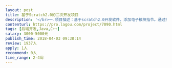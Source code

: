 ```yaml
---                
layout: post       
title: 基于Scratch2.0的二次开发项目           
description: '</br>一.项目描述：基于scratch2.0开发软件，添加电子模块指令。通过拖动程序块，软件自动生成代码，程序编译后通过USB数据线下载。支持离线下载，脱机自行运行。本软件完整支持公司出品的机器人及其它硬件。</br>二.主要功能点：</br>1.通过软件的编辑栏可以改变软件的界面，如隐藏舞台模式，小舞台布局模式，加速模式，Arduino模式；</br>2.设置软件与硬件的连接方式，如串口，蓝牙，2.4G无线串口。选择串口时，显示当前所有的串口，通过鼠标勾选硬件的串口。如果电脑有蓝牙功能，可以通过蓝牙连接，如果电脑插上2.4G无线模块，则可以通过2.4G无线串口连接。当软件与硬件未连接时，软件标题栏要显示串口未连接，圆点红色；当软件与硬件连接时，软件标题栏要显示串口已连接，圆点绿色。连接后可以下载程序，即安装固件。恢复出厂程序，即下载出厂程序。查看源代码，则打开存放源代码的文件夹。安装arduino驱动，则跳出驱动安装界面。</br>3.选择不同的控制板，则机器人模块显示不同的电子模块指令。</br>4.勾选不同的语音，则界面显示不同的文字，可选英文，简体中文，繁体中文等，还可以设置字体大小；</br>5.软件完整支持公司出品的机器人及其它硬件，支持将代码下载到硬件；</br>6.拖动程序块，软件自动生成代码，程序编译后通过USB数据线下载。支持离线下载，脱机自行运行。</br>三.可参考产品：</br>1.本公司在线编程平台已经完成，可参考http://www.haohaodada.com/show.php?id=12470；</br>2.公司PC软件已经实现部分功能，可以提供公司PC软件http://pan.baidu.com/s/1dDCLTqL；</br>3.其他公司已经有完整的软件及功能可以参考，</br>https://pan.baidu.com/s/1JDHOXmMMdYHAHlkd7Ed-zQ。</br>四.人员要求:</br>1.有相关的开发经验</br>2.良好的沟通能力和契约精神</br>'     
contenturl: https://pro.lagou.com/project/7090.html      
tags: [后端开发,Java,C++]            
salary: 3000-5000元          
publish_time: 2018-04-03 09:38:14         
review: 1937人                   
apply: 1人                   
recommend: 0人                   
time_range: 2-4周              
---                 
```

